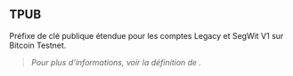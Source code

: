 ## TPUB

Préfixe de clé publique étendue pour les comptes Legacy et SegWit V1 sur Bitcoin Testnet. 
> *Pour plus d'informations, voir la définition de [](/dictionnaire/./C.md#clé-étendue).*

